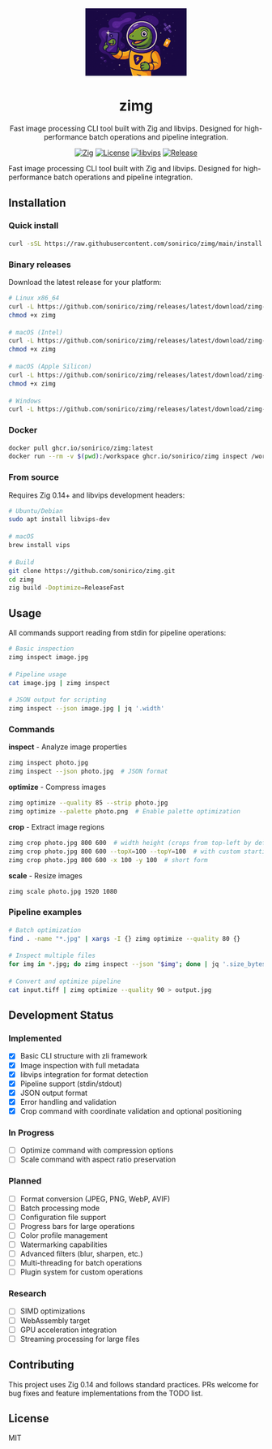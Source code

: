 <div align="center">
  <img src="zimg.png" alt="zimg logo" title="zimg - Fast image processing CLI tool" width="200"/>

  # zimg
  
  Fast image processing CLI tool built with Zig and libvips. Designed for high-performance batch operations and pipeline integration.

  [![Zig](https://img.shields.io/badge/Zig-0.14+-F7A41D?style=flat&logo=zig&logoColor=white)](https://ziglang.org/)
  [![License](https://img.shields.io/badge/License-MIT-blue.svg)](LICENSE)
  [![libvips](https://img.shields.io/badge/libvips-8.17+-4B8BBE?style=flat)](https://libvips.github.io/libvips/)
  [![Release](https://img.shields.io/github/v/release/sonirico/zimg?style=flat)](https://github.com/sonirico/zimg/releases)
</div>

Fast image processing CLI tool built with Zig and libvips. Designed for high-performance batch operations and pipeline integration.

## Installation

### Quick install

```bash
curl -sSL https://raw.githubusercontent.com/sonirico/zimg/main/install.sh | bash
```

### Binary releases

Download the latest release for your platform:

```bash
# Linux x86_64
curl -L https://github.com/sonirico/zimg/releases/latest/download/zimg-linux-x86_64 -o zimg
chmod +x zimg

# macOS (Intel)
curl -L https://github.com/sonirico/zimg/releases/latest/download/zimg-darwin-x86_64 -o zimg
chmod +x zimg

# macOS (Apple Silicon)
curl -L https://github.com/sonirico/zimg/releases/latest/download/zimg-darwin-arm64 -o zimg
chmod +x zimg

# Windows
curl -L https://github.com/sonirico/zimg/releases/latest/download/zimg-windows-x86_64.exe -o zimg.exe
```

### Docker

```bash
docker pull ghcr.io/sonirico/zimg:latest
docker run --rm -v $(pwd):/workspace ghcr.io/sonirico/zimg inspect /workspace/image.jpg
```

### From source

Requires Zig 0.14+ and libvips development headers:

```bash
# Ubuntu/Debian
sudo apt install libvips-dev

# macOS
brew install vips

# Build
git clone https://github.com/sonirico/zimg.git
cd zimg
zig build -Doptimize=ReleaseFast
```

## Usage

All commands support reading from stdin for pipeline operations:

```bash
# Basic inspection
zimg inspect image.jpg

# Pipeline usage
cat image.jpg | zimg inspect

# JSON output for scripting
zimg inspect --json image.jpg | jq '.width'
```

### Commands

**inspect** - Analyze image properties
```bash
zimg inspect photo.jpg
zimg inspect --json photo.jpg  # JSON format
```

**optimize** - Compress images
```bash
zimg optimize --quality 85 --strip photo.jpg
zimg optimize --palette photo.png  # Enable palette optimization
```

**crop** - Extract image regions
```bash
zimg crop photo.jpg 800 600  # width height (crops from top-left by default)
zimg crop photo.jpg 800 600 --topX=100 --topY=100  # with custom starting position
zimg crop photo.jpg 800 600 -x 100 -y 100  # short form
```

**scale** - Resize images
```bash
zimg scale photo.jpg 1920 1080
```

### Pipeline examples

```bash
# Batch optimization
find . -name "*.jpg" | xargs -I {} zimg optimize --quality 80 {}

# Inspect multiple files
for img in *.jpg; do zimg inspect --json "$img"; done | jq '.size_bytes' | paste -sd+ | bc

# Convert and optimize pipeline
cat input.tiff | zimg optimize --quality 90 > output.jpg
```

## Development Status

### Implemented
- [x] Basic CLI structure with zli framework
- [x] Image inspection with full metadata
- [x] libvips integration for format detection
- [x] Pipeline support (stdin/stdout)
- [x] JSON output format
- [x] Error handling and validation
- [x] Crop command with coordinate validation and optional positioning

### In Progress
- [ ] Optimize command with compression options
- [ ] Scale command with aspect ratio preservation

### Planned
- [ ] Format conversion (JPEG, PNG, WebP, AVIF)
- [ ] Batch processing mode
- [ ] Configuration file support
- [ ] Progress bars for large operations
- [ ] Color profile management
- [ ] Watermarking capabilities
- [ ] Advanced filters (blur, sharpen, etc.)
- [ ] Multi-threading for batch operations
- [ ] Plugin system for custom operations

### Research
- [ ] SIMD optimizations
- [ ] WebAssembly target
- [ ] GPU acceleration integration
- [ ] Streaming processing for large files

## Contributing

This project uses Zig 0.14 and follows standard practices. PRs welcome for bug fixes and feature implementations from the TODO list.

## License

MIT
